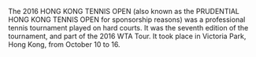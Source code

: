 The 2016 HONG KONG TENNIS OPEN (also known as the PRUDENTIAL HONG KONG TENNIS OPEN for sponsorship reasons) was a professional tennis tournament played on hard courts. It was the seventh edition of the tournament, and part of the 2016 WTA Tour. It took place in Victoria Park, Hong Kong, from October 10 to 16.
